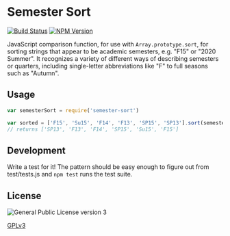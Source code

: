# Semester Sort

[![Build Status](https://api.travis-ci.org/phette23/semester-sort.svg)](https://travis-ci.org/phette23/semester-sort)
[![NPM Version](https://img.shields.io/npm/v/semester-sort.svg?style=flat-square)](https://npmjs.org/package/semester-sort)

JavaScript comparison function, for use with `Array.prototype.sort`, for sorting strings that appear to be academic semesters, e.g. "F15" or "2020 Summer". It recognizes a variety of different ways of describing semesters or quarters, including single-letter abbreviations like "F" to full seasons such as "Autumn".

## Usage

```js
var semesterSort = require('semester-sort')

var sorted = ['F15', 'Su15', 'F14', 'F13', 'SP15', 'SP13'].sort(semesterSort)
// returns ['SP13', 'F13', 'F14', 'SP15', 'Su15', 'F15']
```

## Development

Write a test for it! The pattern should be easy enough to figure out from test/tests.js and `npm test` runs the test suite.

## License

![General Public License version 3](https://www.gnu.org/graphics/gplv3-127x51.png)

[GPLv3](https://www.gnu.org/licenses/gpl-3.0.en.html)
